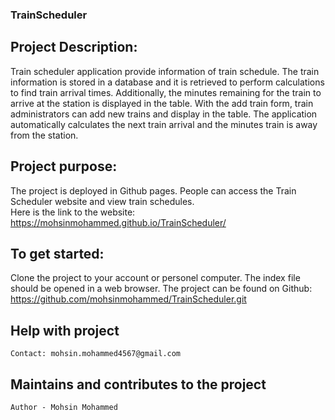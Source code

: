 ### TrainScheduler

## Project Description:

Train scheduler application provide information of train schedule. The train information is stored in a database and it is retrieved to perform calculations to find train arrival times. Additionally, the minutes remaining for the train to arrive at the station is displayed in the table. With the add train form, train administrators can add new trains and display in the table. The application automatically calculates the next train arrival and the minutes train is away from the station.
 
## Project purpose:
The project is deployed in Github pages. People can access the Train Scheduler website and view train schedules.  
    Here is the link to the website: https://mohsinmohammed.github.io/TrainScheduler/

## To get started:
Clone the project to your account or personel computer. The index file should be opened in a web browser. 
The project can be found on Github: https://github.com/mohsinmohammed/TrainScheduler.git

## Help with project
    Contact: mohsin.mohammed4567@gmail.com

## Maintains and contributes to the project
    Author - Mohsin Mohammed